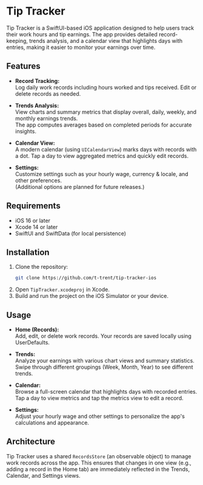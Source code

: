 # Tip Tracker

Tip Tracker is a SwiftUI-based iOS application designed to help users track their work hours and tip earnings. The app provides detailed record-keeping, trends analysis, and a calendar view that highlights days with entries, making it easier to monitor your earnings over time.

## Features

- **Record Tracking:**  
  Log daily work records including hours worked and tips received. Edit or delete records as needed.

- **Trends Analysis:**  
  View charts and summary metrics that display overall, daily, weekly, and monthly earnings trends.  
  The app computes averages based on completed periods for accurate insights.

- **Calendar View:**  
  A modern calendar (using `UICalendarView`) marks days with records with a dot. Tap a day to view aggregated metrics and quickly edit records.

- **Settings:**  
  Customize settings such as your hourly wage, currency & locale, and other preferences.  
  (Additional options are planned for future releases.)

## Requirements

- iOS 16 or later  
- Xcode 14 or later  
- SwiftUI and SwiftData (for local persistence)

## Installation

1. Clone the repository:
   ```bash
   git clone https://github.com/t-trent/tip-tracker-ios
   ```
2. Open `TipTracker.xcodeproj` in Xcode.
3. Build and run the project on the iOS Simulator or your device.

## Usage

- **Home (Records):**  
  Add, edit, or delete work records. Your records are saved locally using UserDefaults.

- **Trends:**  
  Analyze your earnings with various chart views and summary statistics.  
  Swipe through different groupings (Week, Month, Year) to see different trends.

- **Calendar:**  
  Browse a full-screen calendar that highlights days with recorded entries.  
  Tap a day to view metrics and tap the metrics view to edit a record.

- **Settings:**  
  Adjust your hourly wage and other settings to personalize the app's calculations and appearance.

## Architecture

Tip Tracker uses a shared `RecordsStore` (an observable object) to manage work records across the app. This ensures that changes in one view (e.g., adding a record in the Home tab) are immediately reflected in the Trends, Calendar, and Settings views.
